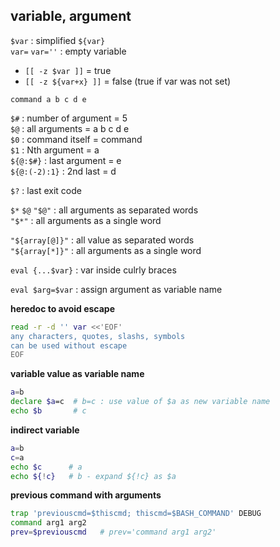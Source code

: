 variable, argument
---

`$var` : simplified `${var}`  
`var=` `var=''`       : empty variable  
- `[[ -z $var ]]`     = true
- `[[ -z ${var+x} ]]` = false (true if var was not set)  

`command a b c d e`  

`$#` : number of argument = 5  
`$@` : all arguments      = a b c d e  
`$0` : command itself     = command  
`$1` : Nth argument       = a    
`${@:$#}` : last argument = e  
`${@:(-2):1}` : 2nd last  = d

`$?` : last exit code  

`$*` `$@` `"$@"` : all arguments as separated words   
`"$*"` : all arguments as a single word  

`"${array[@]}"` : all value as separated words  
`"${array[*]}"` : all arguments as a single word  

`eval {...$var}` : var inside culrly braces   

`eval $arg=$var` : assign argument as variable name  

**heredoc to avoid escape**  
```sh
read -r -d '' var <<'EOF'
any characters, quotes, slashs, symbols
can be used without escape
EOF
```

**variable value as variable name**
```sh
a=b
declare $a=c  # b=c : use value of $a as new variable name
echo $b       # c
```

**indirect variable**
```sh
a=b
c=a
echo $c      # a
echo ${!c}   # b - expand ${!c} as $a
```

**previous command with arguments**
```sh
trap 'previouscmd=$thiscmd; thiscmd=$BASH_COMMAND' DEBUG
command arg1 arg2
prev=$previouscmd   # prev='command arg1 arg2'
```
